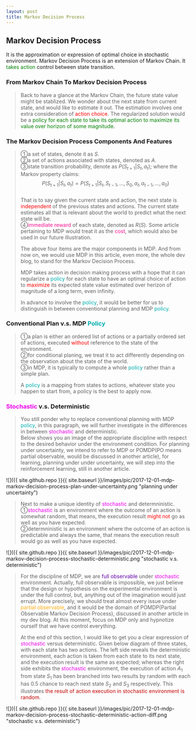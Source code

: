 ```yaml
---
layout: post
title: Markov Decision Process
---
```


## Markov Decision Process
<p class="message">
It is the approximation or expression of optimal choice in stochastic environment.  Markov Decision Process is an extension of Markov Chain.  It <font color="green">takes action</font> control between state transition.
</p>

### From Markov Chain To Markov Decision Process
>Back to have a glance at the Markov Chain, the future state value might be stablized.  We wonder about the next state from current state, and would like to estimate it out.  The estimation involves one extra consideration of <font color="red">action choice</font>.  The regularized solution would be a <font color="green">policy for each state to take its optimal action to maximize its value over horizon of some magnitude</font>.  

### The Markov Decision Process Components And Features
>&#10112;a set of states, denote it as $S$.  
>&#10113;a set of actions associated with states, denoted as $A$.  
>&#10114;state transition probability, denote as $P(S_{t+1}\left|S_t\right.,a_t)$; where the Markov property claims:  
$$P(S_{t+1}\left|S_t\right.,a_t)=P(S_{t+1}\left|S_t\right.,S_{t-1},\dots,S_0,a_t,a_{t-1},\dots,a_0)$$  
>That is to say given the current state and action, the next state is <font color="red">independent</font> of the previous states and actions.  The current state estimates all that is relevant about the world to predict what the next state will be.  
>&#10115;<font color="deeppink">immediate reward</font> of each state, denoted as $R(S)$.  Some article pertaining to MDP would treat it as the <font color="deeppink">cost</font>, which would also be used in our future illustration.  
>
>The above four items are the major components in MDP.  And from now on, we would use MDP in this article, even more, the whole dev blog, to stand for the Markov Decision Process.  
>
>MDP takes action in decision making process with a hope that it can regularize a <font color="#00ADAD">policy</font> for each state to have an optimal choice of action to <font color="red">maximize</font> its expected state value estimated over herizon of magnitude of a long term, even infinity.    
>
>In advance to involve the <font color="#00ADAD">policy</font>, it would be better for us to distinguish in between conventional planning and MDP <font color="#00ADAD">policy</font>.  

### Conventional Plan v.s. MDP <font color="#00ADAD">Policy</font>
>&#10112;a plan is either an ordered list of actions or a partially ordered set of actions, executed <font color="red">without</font> reference to the state of the environment.  
>&#10113;for conditional planing, we treat it to act differently depending on the observation about the state of the world.  
>&#10114;in MDP, it is typically to compute a whole <font color="#00ADAD">policy</font> rather than a simple plan.  
>
>A <font color="#00ADAD">policy</font> is a mapping from states to actions, whatever state you happen to start from, a policy is the best to apply now.

### <font color="#EB00EB">Stochastic</font> v.s. Deterministic
>You still ponder why to replace conventional planning with MDP <font color="#00ADAD">policy</font>, in this paragraph, we will further investigate in the differences in between <font color="#EB00EB">stochastic</font> and deterministic.  
>Below shows you an image of the appropriate discipline with respect to the desired behavior under the environment condition.  For planning under uncertainty, we intend to refer to MDP or POMDP(PO means partial observable, would be discussed in another article), for learning, planning under under uncertainty, we will step into the reinforcement learning, still in another article.   

![]({{ site.github.repo }}{{ site.baseurl }}/images/pic/2017-12-01-mdp-markov-decision-process-plan-under-uncertainty.png "planning under uncertainty")

>Next to make a unique identity of <font color="#EB00EB">stochastic</font> and determninistic.  
>&#10112;<font color="#EB00EB">stochastic</font> is an environment where the outcome of an action is somewhat random, that means, the execution result <font color="red">might not</font> go as well as you have expected.  
>&#10113;determninistic is an environment where the outcome of an action is predictable and always the same, that means the execution result would go as well as you have expected.  

![]({{ site.github.repo }}{{ site.baseurl }}/images/pic/2017-12-01-mdp-markov-decision-process-stochastic-deterministic.png "stochastic v.s. deterministic")

>For the discipline of MDP, we are <font color="#6100A8">full observable</font> under <font color="#EB00EB">stochastic</font> environment.  Actually, full observable is impossible, we just believe that the design or hypothesis on the experimental environment is under the full control, but, anything out of the imagination would just errupt.  More precisely, we should treat almost every issue under <font color="#FFAC12">partial observable</font>, and it would be the domain of POMDP(Partial Observable Markov Decision Process), discussed in another article in my dev blog.  At this moment, focus on MDP only and hypnotize ourself that we have control everything.  
>
>At the end of this section, I would like to get you a clear expression of <font color="#EB00EB">stochastic</font> versus deterministic.  Given below diagram of three states, with each state has two actions. The left side reveals the deterministic environment, each action is taken from each state to its next state, and the execution result is the same as expected; whereas the right side exhibits the <font color="#EB00EB">stochastic</font> environment, the execution of action $A_1$ from state $S_1$ has been branched into two results by random with each has $0.5$ chance to reach next state $S_2$ and $S_3$ respectively.  This illustrates <font color="#C20000">the result of action execution in stochastic environment is random</font>.  

![]({{ site.github.repo }}{{ site.baseurl }}/images/pic/2017-12-01-mdp-markov-decision-process-stochastic-deterministic-action-diff.png "stochastic v.s. deterministic")

<!-- Notes -->
<!-- <font color="#00ADAD">policy</font> -->
<!-- <font color="#6100A8">full observable</font> -->
<!-- <font color="#FFAC12">partial observable</font> -->
<!-- <font color="#EB00EB">stochastic</font> -->
<!-- <font color="#C20000">conclusion, finding</font> -->